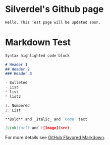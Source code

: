 # Silverdel's Github page

```markdown
Hello, This Test page will be updated soon.
```
# Markdown Test

```markdown
Syntax highlighted code block

# Header 1
## Header 2
### Header 3

- Bulleted
- List
* list
* list2

1. Numbered
2. List

**Bold** and _Italic_ and `Code` text

[Link](url) and ![Image](src)
```

For more details see [GitHub Flavored Markdown](https://guides.github.com/features/mastering-markdown/).
